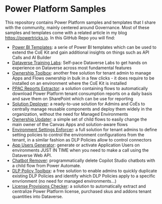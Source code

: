 # Power Platform Samples
This repository contains Power Platform samples and templates that I share with the community, mainly centered around Governance.
Most of these samples and templates come with a related article in my blog https://powertricks.io.
In this GitHub Repo you will find:
- [Power BI Templates](https://github.com/ValentinMaz/Power-Platform-Samples/tree/main/PowerBI%20Templates): a serie of Power BI templates which can be used to extend the CoE Kit and gain additional insights on things such as API Calls and AI Builder
- [Dataverse Training Labs](https://github.com/ValentinMaz/Power-Platform-Samples/tree/main/Dataverse%20Training%20Labs): Self-pace Dataverse Labs to get hands on experience on Dataverse across most fundamental features
- [Ownership Toolbox](https://github.com/ValentinMaz/Power-Platform-Samples/tree/main/Ownership%20Toolbox): another free solution for tenant admin to manage Apps and Flows ownership in bulk in a few clicks - it does require to be installed on an environment where the CoE Kit is installed
- [PPAC Reports Extractor](https://github.com/ValentinMaz/Power-Platform-Samples/tree/main/PPAC%20Reports%20Extractor): a solution containing flows to automatically download Power Platform tenant consumption reports on a daily basis and save them on SharePoint which can be use for reporting
- [Solution Deployer](https://github.com/ValentinMaz/Power-Platform-Samples/tree/main/Solution%20Deployer): a ready-to-use solution for Admins and CoEs to centrally manage reusable components and deploy them widely in the organization, without the need for Managed Environments
- [Ownership Updater](https://github.com/ValentinMaz/Power-Platform-Samples/tree/main/Ownership%20Updater): a simple set of child flows to easily change the main owner of the Canvas Apps and solution-aware flows
- [Environment Settings Enforcer](https://github.com/ValentinMaz/Power-Platform-Samples/tree/main/Environment%20Settings%20Enforcer/): a full solution for tenant admins to define setting policies to control the environment configurations from the tenant, in a similar fashion as DLP Policies allow to control connectors
- [App Users Generator](https://github.com/ValentinMaz/Power-Platform-Samples/tree/main/App%20Users%20Generator/): generate or activate Application Users on environments JUST IN TIME when you need to make a call using the Dataverse Web API.
- [Chatbot Remover](https://github.com/ValentinMaz/Power-Platform-Samples/tree/main/Chatbot%20Remover/): programmatically delete Copilot Studio chatbots with a child flow from Power Automate.
- [DLP Policy Toolbox](https://github.com/ValentinMaz/Power-Platform-Samples/tree/main/DLP%20Policy%20Toolbox): a free solution to enable admins to quickly duplicate existing DLP Policies and identify which DLP Policies apply to a specific envrionment (no need for managed environments...)
- [License Provisions Checker](https://github.com/ValentinMaz/Power-Platform-Samples/tree/main/License%20Provisions%20Checker): a solution to automatically extract and centralize Power Platform license, purchased skus and addons tenant quantities into Dataverse.